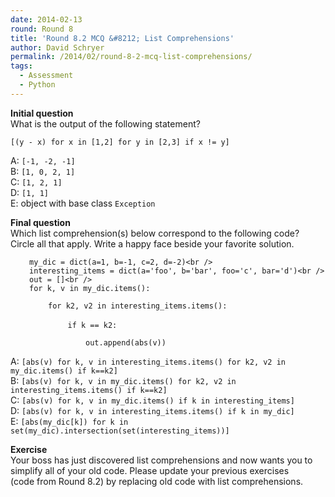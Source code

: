 ```yaml
---
date: 2014-02-13
round: Round 8
title: 'Round 8.2 MCQ &#8212; List Comprehensions'
author: David Schryer
permalink: /2014/02/round-8-2-mcq-list-comprehensions/
tags:
  - Assessment
  - Python
---
```

**Initial question**  
What is the output of the following statement?

`[(y - x) for x in [1,2] for y in [2,3] if x != y]`

A: `[-1, -2, -1]`  
B: `[1, 0, 2, 1]`  
C: `[1, 2, 1]`  
D: `[1, 1]`  
E: object with base class `Exception`

**Final question**  
Which list comprehension(s) below correspond to the following code?  
Circle all that apply. Write a happy face beside your favorite solution.

<p style="padding-left: 30px;">
  <code>my_dic = dict(a=1, b=-1, c=2, d=-2)&lt;br />
interesting_items = dict(a='foo', b='bar', foo='c', bar='d')&lt;br />
out = []&lt;br />
for k, v in my_dic.items():</code>
</p>

<p style="padding-left: 60px;">
  <code>for k2, v2 in interesting_items.items():</code>
</p>

<p style="padding-left: 60px;">
          <code>if k == k2:</code>
</p>

<p style="padding-left: 120px;">
  <code>out.append(abs(v))</code>
</p>

A: `[abs(v) for k, v in interesting_items.items() for k2, v2 in my_dic.items() if k==k2]`  
B: `[abs(v) for k, v in my_dic.items() for k2, v2 in interesting_items.items() if k==k2]`  
C: `[abs(v) for k, v in my_dic.items() if k in interesting_items]`  
D: `[abs(v) for k, v in interesting_items.items() if k in my_dic]`  
E: `[abs(my_dic[k]) for k in set(my_dic).intersection(set(interesting_items))]`

**Exercise**  
Your boss has just discovered list comprehensions and now wants you to  
simplify all of your old code. Please update your previous exercises  
(code from Round 8.2) by replacing old code with list comprehensions.
